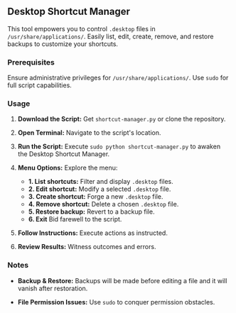 ## Desktop Shortcut Manager

This tool empowers you to control `.desktop` files in `/usr/share/applications/`. Easily list, edit, create, remove, and restore backups to customize your shortcuts.

### Prerequisites

Ensure administrative privileges for `/usr/share/applications/`. Use `sudo` for full script capabilities.

### Usage

1. **Download the Script:** Get `shortcut-manager.py` or clone the repository.

2. **Open Terminal:** Navigate to the script's location.

3. **Run the Script:** Execute `sudo python shortcut-manager.py` to awaken the Desktop Shortcut Manager.

4. **Menu Options:** Explore the menu:

   - **1. List shortcuts:** Filter and display `.desktop` files.
   - **2. Edit shortcut:** Modify a selected `.desktop` file.
   - **3. Create shortcut:** Forge a new `.desktop` file.
   - **4. Remove shortcut:** Delete a chosen `.desktop` file.
   - **5. Restore backup:** Revert to a backup file.
   - **6. Exit** Bid farewell to the script.

5. **Follow Instructions:** Execute actions as instructed.

6. **Review Results:** Witness outcomes and errors.

### Notes

- **Backup & Restore:** Backups will be made before editing a file and it will vanish after restoration.

- **File Permission Issues:** Use `sudo` to conquer permission obstacles.

